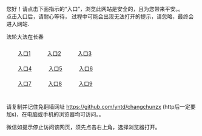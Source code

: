 您好！请点击下面指示的“入口”，浏览此网站是安全的，且为您带来平安。。 <br/>
点击入口后，请耐心等待， 过程中可能会出现无法打开的提示，请忽略，最终会进入网站. </br>

法轮大法在长春<br/>
<div style="padding:10px"><a style="margin:20px" target="_blank" href="https://d1e1yhckpppqwc.cloudfront.net/2Qpsp?xtemcvy" id="ccLink1" rel="nofollow">入口1</a> <a target="_blank" style="margin:20px" href="https://d1jzi33y2uts9f.cloudfront.net/2Qpsp?eyhfnmdj" id="ccLink2" rel="nofollow">入口2</a> <a style="margin:20px" target="_blank" href="https://d1sw04jaqyyu3n.cloudfront.net/2Qpsp?fqpccr" id="ccLink3" rel="nofollow">入口3</a></div>

<div style="padding:10px" ><a style="margin:20px" target="_blank" href="https://d1e1yhckpppqwc.cloudfront.net/2Qpsp?xtemcvy" id="ccLink4" rel="nofollow">入口4</a> <a style="margin:20px" href="https://d1jzi33y2uts9f.cloudfront.net/2Qpsp?eyhfnmdj" target="_blank" id="ccLink5" rel="nofollow">入口5</a> <a style="margin:20px" href="https://d1sw04jaqyyu3n.cloudfront.net/2Qpsp?fqpccr" target="_blank" id="ccLink6" rel="nofollow">入口6</a></div>

<div style="padding:10px"><a style="margin:20px" target="_blank" href="https://d1e1yhckpppqwc.cloudfront.net/2Qpsp?xtemcvy" id="ccLink7" rel="nofollow">入口7</a> <a style="margin:20px" href="https://d1jzi33y2uts9f.cloudfront.net/2Qpsp?eyhfnmdj" target="_blank" id="ccLink8" rel="nofollow">入口8</a> <a style="margin:20px" target="_blank" href="https://d1sw04jaqyyu3n.cloudfront.net/2Qpsp?fqpccr" id="ccLink9" rel="nofollow">入口9</a></div>

<br/>



请复制并记住免翻墙网址 https://github.com/yntd/changchunzx (http后一定要加s)，在电脑或手机的浏览器均可访问。。<br/>

微信如提示停止访问该网页，须先点击右上角，选择浏览器打开。
